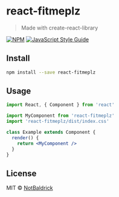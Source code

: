# react-fitmeplz

> Made with create-react-library

[![NPM](https://img.shields.io/npm/v/react-fitmeplz.svg)](https://www.npmjs.com/package/react-fitmeplz) [![JavaScript Style Guide](https://img.shields.io/badge/code_style-standard-brightgreen.svg)](https://standardjs.com)

## Install

```bash
npm install --save react-fitmeplz
```

## Usage

```jsx
import React, { Component } from 'react'

import MyComponent from 'react-fitmeplz'
import 'react-fitmeplz/dist/index.css'

class Example extends Component {
  render() {
    return <MyComponent />
  }
}
```

## License

MIT © [NotBaldrick](https://github.com/NotBaldrick)
